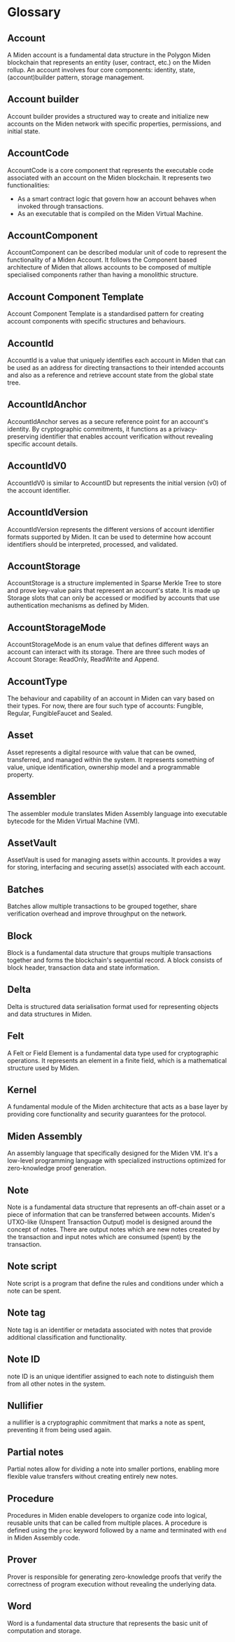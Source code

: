 # Glossary

## Account

A Miden account is a fundamental data structure in the Polygon Miden blockchain that represents an entity (user, contract, etc.) on the Miden rollup. 
An account involves four core components: identity, state, (account)builder pattern, storage management.

## Account builder

Account builder provides a structured way to create and initialize new accounts on the Miden network with specific properties, permissions, and initial state.

## AccountCode

AccountCode is a core component that represents the executable code associated with an account on the Miden blockchain. It represents two functionalities:
- As a smart contract logic that govern how an account behaves when invoked through transactions.
- As an executable that is compiled on the Miden Virtual Machine.

## AccountComponent

AccountComponent can be described modular unit of code to represent the functionality of a Miden Account. It follows the Component based architecture of Miden that allows accounts to be composed of multiple specialised components rather than having a monolithic structure.

## Account Component Template

Account Component Template is a standardised  pattern for creating account components with specific structures and behaviours.

## AccountId

AccountId is a value that uniquely identifies each account in Miden that can be used as an address for directing transactions to their intended accounts and also as a reference and retrieve account state from the global state tree.

## AccountIdAnchor

AccountIdAnchor  serves as a secure reference point for an account's identity. By cryptographic commitments, it functions as a privacy-preserving identifier that enables account verification without revealing specific account details.

## AccountIdV0

AccountIdV0 is similar to AccountID but represents the initial version (v0) of the account identifier.

## AccountIdVersion

AccountIdVersion represents the different versions of account identifier formats supported by Miden. It can be used to determine how account identifiers should be interpreted, processed, and validated.

## AccountStorage

AccountStorage is a structure implemented in Sparse Merkle Tree to store and prove key-value pairs that represent an account's state. It is made up Storage slots that can only be accessed or modified by accounts that use authentication mechanisms as defined by Miden.

## AccountStorageMode

AccountStorageMode is an enum value that defines different ways an account can interact with its storage. There are three such modes of Account Storage: ReadOnly, ReadWrite and Append.

## AccountType

The behaviour and capability of an account in Miden can vary based on their types. For now, there are four such type of accounts: Fungible, Regular, FungibleFaucet and Sealed.

## Asset

Asset represents a digital resource with value that can be owned, transferred, and managed within the system. It represents something of value, unique identification, ownership model and a programmable property.

## Assembler

The assembler module translates Miden Assembly language into executable bytecode for the Miden Virtual Machine (VM).

## AssetVault

AssetVault is used for managing assets within accounts. It provides a way for storing, interfacing and securing asset(s) associated with each account.

## Batches

Batches allow multiple transactions to be grouped together, share verification overhead and improve throughput on the network.

## Block

Block is a fundamental data structure that groups multiple transactions together and forms the blockchain's sequential record. A block consists of block header, transaction data and state information.

## Delta

Delta is structured data serialisation format used for representing objects and data structures in Miden.

## Felt

A Felt or Field Element is a fundamental data type used for cryptographic operations. It represents an element in a finite field, which is a mathematical structure used by Miden.

## Kernel

A fundamental module of the Miden architecture that acts as a base layer by providing core functionality and security guarantees for the protocol.

## Miden Assembly

An assembly language that specifically designed for the Miden VM. It's a low-level programming language with specialized instructions optimized for zero-knowledge proof generation.

## Note

Note is a fundamental data structure that represents an off-chain asset or a piece of information that can be transferred between accounts. Miden's UTXO-like (Unspent Transaction Output) model is designed around the concept of notes. There are output notes which are new notes created by the transaction and  input notes which are consumed (spent) by the transaction.

## Note script

Note script is a program that define the rules and conditions under which a note can be spent.

## Note tag

Note tag is an identifier or metadata associated with notes that provide additional classification and functionality.

## Note ID

note ID is an unique identifier assigned to each note to distinguish them from all other notes in the system.

## Nullifier

a nullifier is a cryptographic commitment that marks a note as spent, preventing it from being used again.

## Partial notes

Partial notes allow for dividing a note into smaller portions, enabling more flexible value transfers without creating entirely new notes.

## Procedure

Procedures in Miden enable developers to organize code into logical, reusable units that can be called from multiple places. A procedure is defined using the `proc` keyword followed by a name and terminated with `end` in Miden Assembly code.

## Prover

Prover is responsible for generating zero-knowledge proofs that verify the correctness of program execution without revealing the underlying data.

## Word

Word is a fundamental data structure that represents the basic unit of computation and storage.
